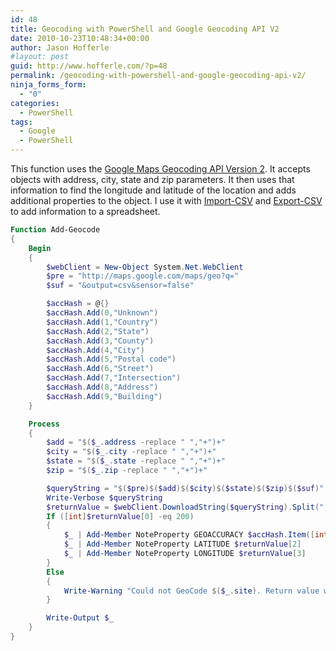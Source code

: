 ```yaml
---
id: 48
title: Geocoding with PowerShell and Google Geocoding API V2
date: 2010-10-23T10:48:34+00:00
author: Jason Hofferle
#layout: post
guid: http://www.hofferle.com/?p=48
permalink: /geocoding-with-powershell-and-google-geocoding-api-v2/
ninja_forms_form:
  - "0"
categories:
  - PowerShell
tags:
  - Google
  - PowerShell
---
```

This function uses the [Google Maps Geocoding API Version 2](https://developers.google.com/maps/articles/geocodingupgrade). It accepts objects with address, city, state and zip parameters. It then uses that information to find the longitude and latitude of the location and adds additional properties to the object. I use it with [Import-CSV](http://technet.microsoft.com/en-us/library/dd347665.aspx) and [Export-CSV](http://technet.microsoft.com/en-us/library/dd347724.aspx) to add information to a spreadsheet.

```powershell
Function Add-Geocode
{
    Begin
    {
        $webClient = New-Object System.Net.WebClient
        $pre = "http://maps.google.com/maps/geo?q="
        $suf = "&output=csv&sensor=false"

        $accHash = @{}
        $accHash.Add(0,"Unknown")
        $accHash.Add(1,"Country")
        $accHash.Add(2,"State")
        $accHash.Add(3,"County")
        $accHash.Add(4,"City")
        $accHash.Add(5,"Postal code")
        $accHash.Add(6,"Street")
        $accHash.Add(7,"Intersection")
        $accHash.Add(8,"Address")
        $accHash.Add(9,"Building")
    }

    Process
    {
        $add = "$($_.address -replace " ","+")+"
        $city = "$($_.city -replace " ","+")+"
        $state = "$($_.state -replace " ","+")+"
        $zip = "$($_.zip -replace " ","+")+"

        $queryString = "$($pre)$($add)$($city)$($state)$($zip)$($suf)"
        Write-Verbose $queryString
        $returnValue = $webClient.DownloadString($queryString).Split(",")
        If ([int]$returnValue[0] -eq 200)
        {
            $_ | Add-Member NoteProperty GEOACCURACY $accHash.Item([int]$returnValue[1])
            $_ | Add-Member NoteProperty LATITUDE $returnValue[2]
            $_ | Add-Member NoteProperty LONGITUDE $returnValue[3]
        }
        Else
        {
            Write-Warning "Could not GeoCode $($_.site). Return value was $($returnValue[0])"
        }

        Write-Output $_
    }
}
```